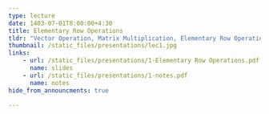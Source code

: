```yaml
---
type: lecture
date: 1403-07-01T8:00:00+4:30
title: Elementary Row Operations
tldr: "Vector Operation, Matrix Multiplication, Elementary Row Operations, Elementary Matrices"
thumbnail: /static_files/presentations/lec1.jpg
links: 
    - url: /static_files/presentations/1-Elementary Row Operations.pdf
      name: slides
    - url: /static_files/presentations/1-notes.pdf
      name: notes  
hide_from_announcments: true

---
```


